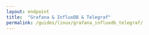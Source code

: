```yaml
---
layout: endpoint
title:  "Grafana & InfluxDB & Telegraf"
permalink: /guides/linux/grafana_influxdb_telegraf/
---
```

